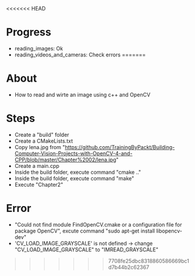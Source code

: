<<<<<<< HEAD
# Progress
- reading_images: Ok
- reading_videos_and_cameras: Check errors
=======
# About
- How to read and wirte an image using c++ and OpenCV

# Steps
- Create a "build" folder
- Create a CMakeLists.txt
- Copy lena.jpg from "https://github.com/TrainingByPackt/Building-Computer-Vision-Projects-with-OpenCV-4-and-CPP/blob/master/Chapter%2002/lena.jpg"
- Create a main.cpp
- Inside the build folder, execute command "cmake .."
- Inside the build folder, execute command "make"
- Execute "Chapter2"

# Error
- "Could not find module FindOpenCV.cmake or a configuration file for package OpenCV", excute command "sudo apt-get install libopencv-dev"
- 'CV_LOAD_IMAGE_GRAYSCALE' is not defined -> change "CV_LOAD_IMAGE_GRAYSCALE" to "IMREAD_GRAYSCALE"
>>>>>>> 7708fe25dbc8318860586669bc1d7b44b2c62367
